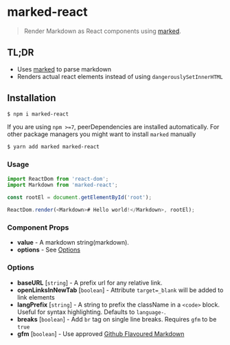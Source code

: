 # marked-react

> Render Markdown as React components using [marked](https://marked.js.org/).

## TL;DR

- Uses [marked](https://marked.js.org/) to parse markdown
- Renders actual react elements instead of using `dangerouslySetInnerHTML`

## Installation

```bash
$ npm i marked-react
```

If you are using `npm >=7`, peerDependencies are installed automatically. For other package managers
you might want to install `marked` manually

```bash
$ yarn add marked marked-react
```

### Usage

```js
import ReactDom from 'react-dom';
import Markdown from 'marked-react';

const rootEl = document.getElementById('root');

ReactDom.render(<Markdown># Hello world!</Markdown>, rootEl);
```

### Component Props

- **value** - A markdown string(markdown).
- **options** - See [Options](#Options)

### Options

- **baseURL** [`string`] - A prefix url for any relative link.
- **openLinksInNewTab** [`boolean`] - Attribute `target=_blank` will be added to link elements
- **langPrefix** [`string`] - A string to prefix the className in a `<code>` block. Useful for syntax highlighting. Defaults to `language-`.
- **breaks** [`boolean`] - Add `br` tag on single line breaks. Requires `gfm` to be `true`
- **gfm** [`boolean`] - Use approved [Github Flavoured Markdown](https://github.github.com/gfm/)
